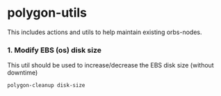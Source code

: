 # polygon-utils
This includes actions and utils to help maintain existing orbs-nodes.


### 1. Modify EBS (os) disk size
This util should be used to increase/decrease the EBS disk size (without downtime)

```polygon-cleanup disk-size```
